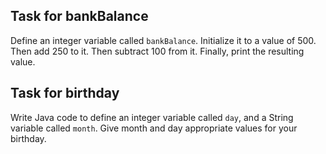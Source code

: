 ## Task for bankBalance

Define an integer variable called `bankBalance`. Initialize it to a value of 500. Then add 250 to it. Then subtract 100 from it. Finally, print the resulting value.


## Task for birthday

Write Java code to define an integer variable called `day`, and a String variable called `month`. Give month and day appropriate values for your birthday.
